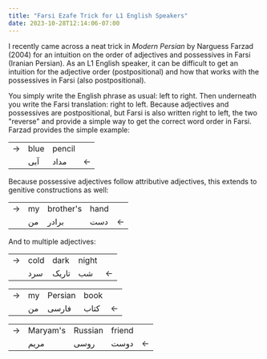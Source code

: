 ```yaml
---
title: "Farsi Ezafe Trick for L1 English Speakers"
date: 2023-10-28T12:14:06-07:00
---
```


I recently came across a neat trick in *Modern Persian* by Narguess Farzad (2004) for an intuition on the order of adjectives and possessives in Farsi (Iranian Persian). As an L1 English speaker, it can be difficult to get an intuition for the adjective order (postpositional) and how that works with the possessives in Farsi (also postpositional).

You simply write the English phrase as usual: left to right. Then underneath you write the Farsi translation: right to left. Because adjectives and possessives are postpositional, but Farsi is also written right to left, the two "reverse" and provide a simple way to get the correct word order in Farsi. Farzad provides the simple example:

<table>
    <tr>
        <td>→</td>
        <td>blue</td>
        <td>pencil</td>
        <td></td>
    </tr>
    <tr>
        <td></td>
        <td>آبی</td>
        <td>مداد</td>
        <td>←</td>
    </tr>
</table>

Because possessive adjectives follow attributive adjectives, this extends to genitive constructions as well:

<table>
    <tr>
        <td>→</td>
        <td>my</td>
        <td>brother's</td>
        <td>hand</td>
        <td></td>
    </tr>
    <tr>
        <td></td>
        <td>من</td>
        <td>برادر</td>
        <td>دست</td>
        <td>←</td>
    </tr>
</table>

And to multiple adjectives:

<table>
    <tr>
        <td>→</td>
        <td>cold</td>
        <td>dark</td>
        <td>night</td>
        <td></td>
    </tr>
    <tr>
        <td></td>
        <td>سرد</td>
        <td>تاریک</td>
        <td>شب</td>
        <td>←</td>
    </tr>
</table>

<table>
    <tr>
        <td>→</td>
        <td>my</td>
        <td>Persian</td>
        <td>book</td>
        <td></td>
    </tr>
    <tr>
        <td></td>
        <td>من</td>
        <td>فارسی</td>
        <td>کتاب</td>
        <td>←</td>
    </tr>
</table>

<table>
    <tr>
        <td>→</td>
        <td>Maryam's</td>
        <td>Russian</td>
        <td>friend</td>
        <td></td>
    </tr>
    <tr>
        <td></td>
        <td>مریم</td>
        <td>روسی</td>
        <td>دوست</td>
        <td>←</td>
    </tr>
</table>

